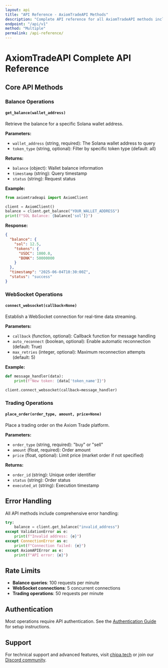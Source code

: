 ```yaml
---
layout: api
title: "API Reference - AxiomTradeAPI Methods"
description: "Complete API reference for all AxiomTradeAPI methods including balance queries, WebSocket connections, and trading operations."
endpoint: "/api/v1"
method: "Multiple"
permalink: /api-reference/
---
```


# AxiomTradeAPI Complete API Reference

## Core API Methods

### Balance Operations

#### `get_balance(wallet_address)`

Retrieve the balance for a specific Solana wallet address.

**Parameters:**
- `wallet_address` (string, required): The Solana wallet address to query
- `token_type` (string, optional): Filter by specific token type (default: all)

**Returns:**
- `balance` (object): Wallet balance information
- `timestamp` (string): Query timestamp
- `status` (string): Request status

**Example:**
```python
from axiomtradeapi import AxiomClient

client = AxiomClient()
balance = client.get_balance("YOUR_WALLET_ADDRESS")
print(f"SOL Balance: {balance['sol']}")
```

**Response:**
```json
{
  "balance": {
    "sol": 12.5,
    "tokens": {
      "USDC": 1000.0,
      "BONK": 50000000
    }
  },
  "timestamp": "2025-06-04T10:30:00Z",
  "status": "success"
}
```

### WebSocket Operations

#### `connect_websocket(callback=None)`

Establish a WebSocket connection for real-time data streaming.

**Parameters:**
- `callback` (function, optional): Callback function for message handling
- `auto_reconnect` (boolean, optional): Enable automatic reconnection (default: True)
- `max_retries` (integer, optional): Maximum reconnection attempts (default: 5)

**Example:**
```python
def message_handler(data):
    print(f"New token: {data['token_name']}")

client.connect_websocket(callback=message_handler)
```

### Trading Operations

#### `place_order(order_type, amount, price=None)`

Place a trading order on the Axiom Trade platform.

**Parameters:**
- `order_type` (string, required): "buy" or "sell"
- `amount` (float, required): Order amount
- `price` (float, optional): Limit price (market order if not specified)

**Returns:**
- `order_id` (string): Unique order identifier
- `status` (string): Order status
- `executed_at` (string): Execution timestamp

## Error Handling

All API methods include comprehensive error handling:

```python
try:
    balance = client.get_balance("invalid_address")
except ValidationError as e:
    print(f"Invalid address: {e}")
except ConnectionError as e:
    print(f"Connection failed: {e}")
except AxiomAPIError as e:
    print(f"API error: {e}")
```

## Rate Limits

- **Balance queries**: 100 requests per minute
- **WebSocket connections**: 5 concurrent connections
- **Trading operations**: 50 requests per minute

## Authentication

Most operations require API authentication. See the [Authentication Guide](authentication.html) for setup instructions.

## Support

For technical support and advanced features, visit [chipa.tech](https://chipa.tech) or join our [Discord community](https://discord.gg/p7YyFqSmAz).
